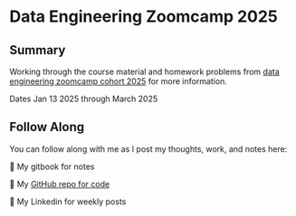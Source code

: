# Data Engineering Zoomcamp 2025

## Summary

Working through the course material and homework problems from [data engineering zoomcamp cohort 2025](https://github.com/DataTalksClub/data-engineering-zoomcamp/tree/main) for more information.

Dates Jan 13 2025 through March 2025

## Follow Along

You can follow along with me as I post my thoughts, work, and notes here:

📓 My gitbook for notes

📃 My [GitHub repo for code](https://github.com/maxwelloduor/zoomcamp-2025)

👤 My Linkedin for weekly posts


